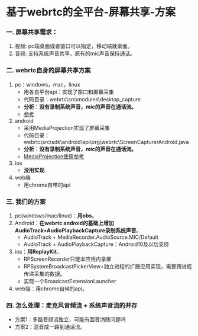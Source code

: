 # 基于webrtc的全平台-屏幕共享-方案

### 一. 屏幕共享需求：
1. 视频: pc端桌面或者窗口可以指定，移动端就桌面。
2. 音频: 支持系统声音共享，原有的mic声音保持通话。

### 二. webrtc自身的屏幕共享方案

1. pc：windows，mac，linux
   - 用各自平台api：实现了窗口和屏幕采集
   - 代码目录：webrtc\src\modules\desktop_capture
   - **分析：没有录制系统声音，mic的声音在通话流。**
   - [参考](https://blog.csdn.net/zhangpeng_linux/article/details/85858475)
2. android
    - 采用MediaProjection实现了屏幕采集
    - 代码目录：webrtc\src\sdk\android\api\org\webrtc\ScreenCapturerAndroid.java
    - **分析：没有录制系统声音，mic的声音在通话流。**
    - [MediaProjection使用参考](https://www.itxm.cn/post/23918.html)
3. ios
    - **没用实现**
4. web端
    - 用chrome自带的api

### 三. 我们的方案
1. pc(windows/mac/linux)：**用obs**。
2. Android：**在webrtc android的基础上增加AudioTrack+AudioPlaybackCapture录制系统声音**。
    - AudioTrack + MediaRecorder.AudioSource.MIC/Default
    - AudioTrack + AudioPlaybackCapture：Android10及以后支持
3. ios：**用ReplayKit**。
    - RPScreenRecorder只能本应用内录屏
    - RPSystemBroadcastPickerView+独立进程的扩展应用实现，需要跨进程传递采集的数据。
    - 实现一个BroadcastExtensionLauncher
4. web端：用chrome自带的api。

### 四. 怎么处理：麦克风音频流 + 系统声音流的并存
- 方案1：多路音频流独立，可能有回音消除问题吗
- 方案2：混音成一路到通话流。
